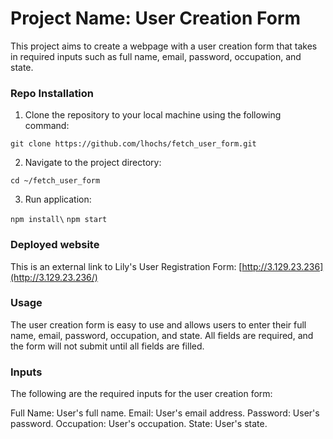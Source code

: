 # Project Name: User Creation Form

This project aims to create a webpage with a user creation form that takes in required inputs such as full name, email, password, occupation, and state.

### Repo Installation

1. Clone the repository to your local machine using the following command:

`git clone https://github.com/lhochs/fetch_user_form.git`

2. Navigate to the project directory:

`cd ~/fetch_user_form`

3. Run application:

`npm install\`
`npm start`

### Deployed website

This is an external link to Lily's User Registration Form: [http://3.129.23.236](http://3.129.23.236/)

### Usage

The user creation form is easy to use and allows users to enter their full name, email, password, occupation, and state. All fields are required, and the form will not submit until all fields are filled.

### Inputs

The following are the required inputs for the user creation form:

Full Name: User's full name.
Email: User's email address.
Password: User's password.
Occupation: User's occupation.
State: User's state.
